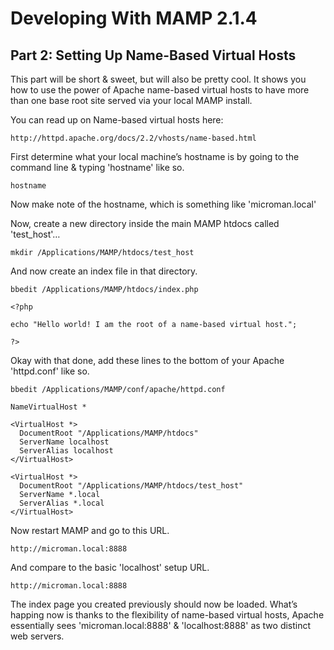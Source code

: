 # Developing With MAMP 2.1.4

## Part 2: Setting Up Name-Based Virtual Hosts

This part will be short & sweet, but will also be pretty cool.  It shows you how to use the power of Apache name-based virtual hosts to have more than one base root site served  via your local MAMP install.

You can read up on Name-based virtual hosts here:

	http://httpd.apache.org/docs/2.2/vhosts/name-based.html

First determine what your local machine’s hostname is by going to the command line & typing 'hostname' like so.

	hostname

Now make note of the hostname, which is something like 'microman.local'

Now, create a new directory inside the main MAMP htdocs called 'test_host'…

	mkdir /Applications/MAMP/htdocs/test_host

And now create an index file in that directory.

	bbedit /Applications/MAMP/htdocs/index.php

	<?php

	echo "Hello world! I am the root of a name-based virtual host.";

	?>

Okay with that done, add these lines to the bottom of your Apache 'httpd.conf' like so.

	bbedit /Applications/MAMP/conf/apache/httpd.conf

	NameVirtualHost *

	<VirtualHost *>
	  DocumentRoot "/Applications/MAMP/htdocs"
	  ServerName localhost
	  ServerAlias localhost
	</VirtualHost>

	<VirtualHost *>
	  DocumentRoot "/Applications/MAMP/htdocs/test_host"
	  ServerName *.local
	  ServerAlias *.local
	</VirtualHost>

Now restart MAMP and go to this URL.

	http://microman.local:8888

And compare to the basic 'localhost' setup URL.

	http://microman.local:8888

The index page you created previously should now be loaded. What’s happing now is thanks to the flexibility of name-based virtual hosts, Apache essentially sees 'microman.local:8888' & 'localhost:8888' as two distinct web servers.